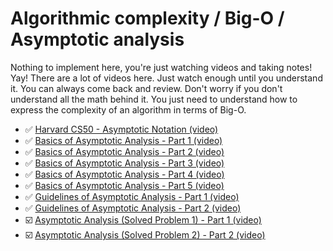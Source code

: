 # Algorithmic complexity / Big-O / Asymptotic analysis

Nothing to implement here, you're just watching videos and taking notes! Yay!
There are a lot of videos here. Just watch enough until you understand it. You can always come back and review.
Don't worry if you don't understand all the math behind it.
You just need to understand how to express the complexity of an algorithm in terms of Big-O.

 - ✅ [Harvard CS50 - Asymptotic Notation (video)](https://www.youtube.com/watch?v=iOq5kSKqeR4)
 - ✅ [Basics of Asymptotic Analysis - Part 1 (video)](https://youtu.be/f_IaKCB7Zo8)
 - ✅ [Basics of Asymptotic Analysis - Part 2 (video)](https://youtu.be/Xhl3LS_7ulY)
 - ✅ [Basics of Asymptotic Analysis - Part 3 (video)](https://youtu.be/MgyLGVUn8LQ)
 - ✅ [Basics of Asymptotic Analysis - Part 4 (video)](https://youtu.be/_lO-qsfk_0Q)
 - ✅ [Basics of Asymptotic Analysis - Part 5 (video)](https://youtu.be/lRy3RmxjR0k)
 - ✅ [Guidelines of Asymptotic Analysis - Part 1 (video)](https://youtu.be/BpiMRyWoDu0)
 - ✅ [Guidelines of Asymptotic Analysis - Part 2 (video)](https://youtu.be/Aky8vEtC2dY)
 - ☑️ [Asymptotic Analysis (Solved Problem 1) - Part 1 (video)](https://youtu.be/HFjJgSguqUA)
 - ☑️ [Asymptotic Analysis (Solved Problem 2) - Part 2 (video)](https://youtu.be/_92v4uTrTwM)
